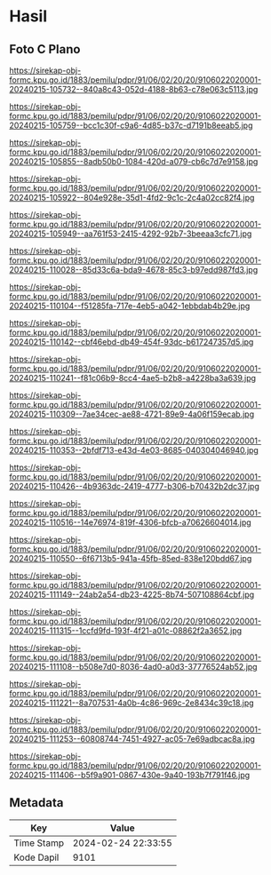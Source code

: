 # Hasil

## Foto C Plano

https://sirekap-obj-formc.kpu.go.id/1883/pemilu/pdpr/91/06/02/20/20/9106022020001-20240215-105732--840a8c43-052d-4188-8b63-c78e063c5113.jpg

https://sirekap-obj-formc.kpu.go.id/1883/pemilu/pdpr/91/06/02/20/20/9106022020001-20240215-105759--bcc1c30f-c9a6-4d85-b37c-d7191b8eeab5.jpg

https://sirekap-obj-formc.kpu.go.id/1883/pemilu/pdpr/91/06/02/20/20/9106022020001-20240215-105855--8adb50b0-1084-420d-a079-cb6c7d7e9158.jpg

https://sirekap-obj-formc.kpu.go.id/1883/pemilu/pdpr/91/06/02/20/20/9106022020001-20240215-105922--804e928e-35d1-4fd2-9c1c-2c4a02cc82f4.jpg

https://sirekap-obj-formc.kpu.go.id/1883/pemilu/pdpr/91/06/02/20/20/9106022020001-20240215-105949--aa761f53-2415-4292-92b7-3beeaa3cfc71.jpg

https://sirekap-obj-formc.kpu.go.id/1883/pemilu/pdpr/91/06/02/20/20/9106022020001-20240215-110028--85d33c6a-bda9-4678-85c3-b97edd987fd3.jpg

https://sirekap-obj-formc.kpu.go.id/1883/pemilu/pdpr/91/06/02/20/20/9106022020001-20240215-110104--f51285fa-717e-4eb5-a042-1ebbdab4b29e.jpg

https://sirekap-obj-formc.kpu.go.id/1883/pemilu/pdpr/91/06/02/20/20/9106022020001-20240215-110142--cbf46ebd-db49-454f-93dc-b617247357d5.jpg

https://sirekap-obj-formc.kpu.go.id/1883/pemilu/pdpr/91/06/02/20/20/9106022020001-20240215-110241--f81c06b9-8cc4-4ae5-b2b8-a4228ba3a639.jpg

https://sirekap-obj-formc.kpu.go.id/1883/pemilu/pdpr/91/06/02/20/20/9106022020001-20240215-110309--7ae34cec-ae88-4721-89e9-4a06f159ecab.jpg

https://sirekap-obj-formc.kpu.go.id/1883/pemilu/pdpr/91/06/02/20/20/9106022020001-20240215-110353--2bfdf713-e43d-4e03-8685-040304046940.jpg

https://sirekap-obj-formc.kpu.go.id/1883/pemilu/pdpr/91/06/02/20/20/9106022020001-20240215-110426--4b9363dc-2419-4777-b306-b70432b2dc37.jpg

https://sirekap-obj-formc.kpu.go.id/1883/pemilu/pdpr/91/06/02/20/20/9106022020001-20240215-110516--14e76974-819f-4306-bfcb-a70626604014.jpg

https://sirekap-obj-formc.kpu.go.id/1883/pemilu/pdpr/91/06/02/20/20/9106022020001-20240215-110550--6f6713b5-941a-45fb-85ed-838e120bdd67.jpg

https://sirekap-obj-formc.kpu.go.id/1883/pemilu/pdpr/91/06/02/20/20/9106022020001-20240215-111149--24ab2a54-db23-4225-8b74-507108864cbf.jpg

https://sirekap-obj-formc.kpu.go.id/1883/pemilu/pdpr/91/06/02/20/20/9106022020001-20240215-111315--1ccfd9fd-193f-4f21-a01c-08862f2a3652.jpg

https://sirekap-obj-formc.kpu.go.id/1883/pemilu/pdpr/91/06/02/20/20/9106022020001-20240215-111108--b508e7d0-8036-4ad0-a0d3-37776524ab52.jpg

https://sirekap-obj-formc.kpu.go.id/1883/pemilu/pdpr/91/06/02/20/20/9106022020001-20240215-111221--8a707531-4a0b-4c86-969c-2e8434c39c18.jpg

https://sirekap-obj-formc.kpu.go.id/1883/pemilu/pdpr/91/06/02/20/20/9106022020001-20240215-111253--60808744-7451-4927-ac05-7e69adbcac8a.jpg

https://sirekap-obj-formc.kpu.go.id/1883/pemilu/pdpr/91/06/02/20/20/9106022020001-20240215-111406--b5f9a901-0867-430e-9a40-193b7f791f46.jpg


## Metadata

| Key        | Value               |
| ---------- | ------------------- |
| Time Stamp | 2024-02-24 22:33:55 |
| Kode Dapil | 9101                |



